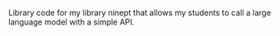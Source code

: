 Library code for my library ninept that allows my students to call a large language model with a simple API. 
